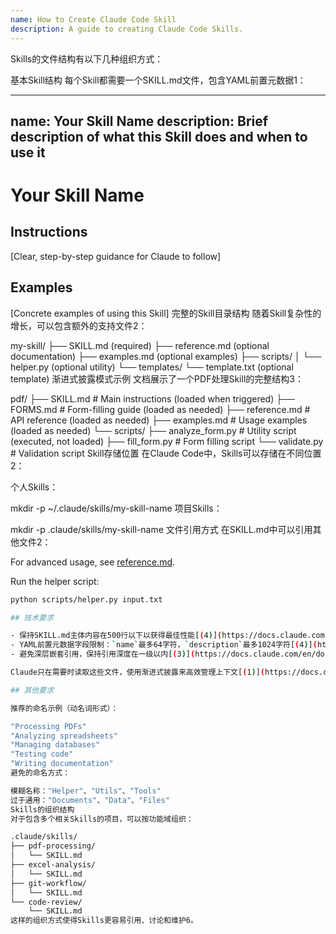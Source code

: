 ```yaml
---
name: How to Create Claude Code Skill
description: A guide to creating Claude Code Skills.
---
```



Skills的文件结构有以下几种组织方式：

基本Skill结构
每个Skill都需要一个SKILL.md文件，包含YAML前置元数据1：

---
name: Your Skill Name
description: Brief description of what this Skill does and when to use it
---

# Your Skill Name

## Instructions
[Clear, step-by-step guidance for Claude to follow]

## Examples
[Concrete examples of using this Skill]
完整的Skill目录结构
随着Skill复杂性的增长，可以包含额外的支持文件2：

my-skill/
├── SKILL.md (required)
├── reference.md (optional documentation)
├── examples.md (optional examples)
├── scripts/
│   └── helper.py (optional utility)
└── templates/
    └── template.txt (optional template)
渐进式披露模式示例
文档展示了一个PDF处理Skill的完整结构3：

pdf/
├── SKILL.md              # Main instructions (loaded when triggered)
├── FORMS.md              # Form-filling guide (loaded as needed)
├── reference.md          # API reference (loaded as needed)
├── examples.md           # Usage examples (loaded as needed)
└── scripts/
    ├── analyze_form.py   # Utility script (executed, not loaded)
    ├── fill_form.py      # Form filling script
    └── validate.py       # Validation script
Skill存储位置
在Claude Code中，Skills可以存储在不同位置2：

个人Skills：

mkdir -p ~/.claude/skills/my-skill-name
项目Skills：

mkdir -p .claude/skills/my-skill-name
文件引用方式
在SKILL.md中可以引用其他文件2：

For advanced usage, see [reference.md](reference.md).

Run the helper script:
```bash
python scripts/helper.py input.txt

## 技术要求

- 保持SKILL.md主体内容在500行以下以获得最佳性能[(4)](https://docs.claude.com/en/docs/agents-and-tools/agent-skills/best-practices#technical-notes)
- YAML前置元数据字段限制：`name`最多64字符，`description`最多1024字符[(4)](https://docs.claude.com/en/docs/agents-and-tools/agent-skills/best-practices#technical-notes)
- 避免深层嵌套引用，保持引用深度在一级以内[(3)](https://docs.claude.com/en/docs/agents-and-tools/agent-skills/best-practices#skill-structure)

Claude只在需要时读取这些文件，使用渐进式披露来高效管理上下文[(1)](https://docs.claude.com/en/docs/agents-and-tools/agent-skills/overview#skill-structure)。

## 其他要求

推荐的命名示例（动名词形式）：

"Processing PDFs"
"Analyzing spreadsheets"
"Managing databases"
"Testing code"
"Writing documentation"
避免的命名方式：

模糊名称："Helper"、"Utils"、"Tools"
过于通用："Documents"、"Data"、"Files"
Skills的组织结构
对于包含多个相关Skills的项目，可以按功能域组织：

.claude/skills/
├── pdf-processing/
│   └── SKILL.md
├── excel-analysis/
│   └── SKILL.md
├── git-workflow/
│   └── SKILL.md
└── code-review/
    └── SKILL.md
这样的组织方式使得Skills更容易引用、讨论和维护6。